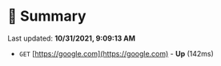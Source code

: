 # 📖 Summary
Last updated: **10/31/2021, 9:09:13 AM**

- `GET` [https://google.com](https://google.com) - **Up** (142ms)
